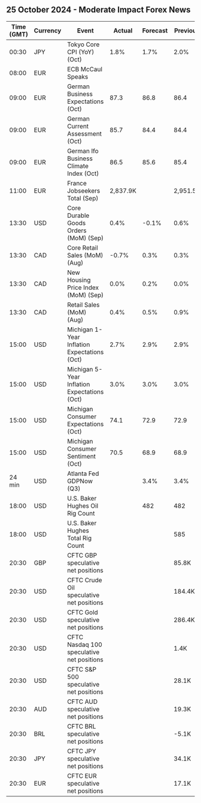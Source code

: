 ## 25 October 2024 - Moderate Impact Forex News

| Time (GMT) | Currency | Event | Actual | Forecast | Previous |
|------|----------|-------|--------|----------|----------|
| 00:30 | JPY | Tokyo Core CPI (YoY) (Oct) | 1.8% | 1.7% | 2.0% |
| 08:00 | EUR | ECB McCaul Speaks |  |  |  |
| 09:00 | EUR | German Business Expectations (Oct) | 87.3 | 86.8 | 86.4 |
| 09:00 | EUR | German Current Assessment (Oct) | 85.7 | 84.4 | 84.4 |
| 09:00 | EUR | German Ifo Business Climate Index (Oct) | 86.5 | 85.6 | 85.4 |
| 11:00 | EUR | France Jobseekers Total (Sep) | 2,837.9K |  | 2,951.5K |
| 13:30 | USD | Core Durable Goods Orders (MoM) (Sep) | 0.4% | -0.1% | 0.6% |
| 13:30 | CAD | Core Retail Sales (MoM) (Aug) | -0.7% | 0.3% | 0.3% |
| 13:30 | CAD | New Housing Price Index (MoM) (Sep) | 0.0% | 0.2% | 0.0% |
| 13:30 | CAD | Retail Sales (MoM) (Aug) | 0.4% | 0.5% | 0.9% |
| 15:00 | USD | Michigan 1-Year Inflation Expectations (Oct) | 2.7% | 2.9% | 2.9% |
| 15:00 | USD | Michigan 5-Year Inflation Expectations (Oct) | 3.0% | 3.0% | 3.0% |
| 15:00 | USD | Michigan Consumer Expectations (Oct) | 74.1 | 72.9 | 72.9 |
| 15:00 | USD | Michigan Consumer Sentiment (Oct) | 70.5 | 68.9 | 68.9 |
| 24 min | USD | Atlanta Fed GDPNow (Q3) |  | 3.4% | 3.4% |
| 18:00 | USD | U.S. Baker Hughes Oil Rig Count |  | 482 | 482 |
| 18:00 | USD | U.S. Baker Hughes Total Rig Count |  |  | 585 |
| 20:30 | GBP | CFTC GBP speculative net positions |  |  | 85.8K |
| 20:30 | USD | CFTC Crude Oil speculative net positions |  |  | 184.4K |
| 20:30 | USD | CFTC Gold speculative net positions |  |  | 286.4K |
| 20:30 | USD | CFTC Nasdaq 100 speculative net positions |  |  | 1.4K |
| 20:30 | USD | CFTC S&P 500 speculative net positions |  |  | 28.1K |
| 20:30 | AUD | CFTC AUD speculative net positions |  |  | 19.3K |
| 20:30 | BRL | CFTC BRL speculative net positions |  |  | -5.1K |
| 20:30 | JPY | CFTC JPY speculative net positions |  |  | 34.1K |
| 20:30 | EUR | CFTC EUR speculative net positions |  |  | 17.1K |
